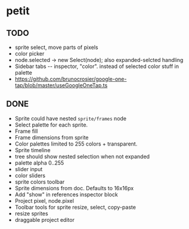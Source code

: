 # petit

## TODO

* sprite select, move parts of pixels
* color picker
* node.selected → new Select(node); also expanded-selcted handling
* Sidebar tabs -- inspector, "color". instead of selected color stuff in palette
* https://github.com/brunocrosier/google-one-tap/blob/master/useGoogleOneTap.ts

## DONE

* Sprite could have nested `sprite/frames` node
* Select palette for each sprite.
* Frame fill
* Frame dimensions from sprite
* Color palettes limited to 255 colors + transparent.
* Sprite timeline
* tree should show nested selection when not expanded
* palette alpha 0..255
* slider input
* color sliders
* sprite colors toolbar
* Sprite dimensions from doc. Defaults to 16x16px
* Add "show" in references inspector block
* Project pixel, node.pixel
* Toolbar tools for sprite resize, select, copy-paste
* resize sprites
* draggable project editor

